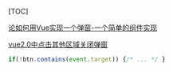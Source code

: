 [TOC]

[论如何用Vue实现一个弹窗-一个简单的组件实现](https://segmentfault.com/a/1190000014534245)

[vue2.0中点击其他区域关闭弹窗](https://www.cnblogs.com/toggle/p/9375679.html)

```js
if(!btn.contains(event.target)) {/* ... */ }
```

